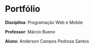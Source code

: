 # Portfólio

**Disciplina**: Programação Web e Mobile

**Professor**: Márcio Bueno

**Aluno**: Anderson Campos Pedrosa Santos
